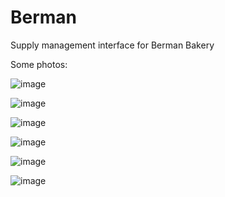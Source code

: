 # Berman
Supply management interface for Berman Bakery

Some photos:

![image](https://user-images.githubusercontent.com/88583978/144284493-9939ae14-0f82-46ac-a9f6-a5a2c7ceb735.png)

![image](https://user-images.githubusercontent.com/88583978/144286354-00c62f13-a103-469b-845d-760ac89fc84e.png)

![image](https://user-images.githubusercontent.com/88583978/144285025-5f85d212-f337-43d0-a18f-a0b344cb6329.png)

![image](https://user-images.githubusercontent.com/88583978/144286714-6e821a66-a761-4acd-a1bf-74ae4cecbd83.png)

![image](https://user-images.githubusercontent.com/88583978/144285372-428a1c4e-69a6-4bf4-b11b-aee91d3fdc2b.png)

![image](https://user-images.githubusercontent.com/88583978/144285597-4e7d41ab-29fc-48d0-a192-bcfc61bf1879.png)
